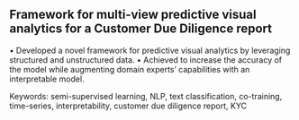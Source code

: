 ## Framework for multi-view predictive visual analytics for a Customer Due Diligence report

•	Developed a novel framework for predictive visual analytics by leveraging structured and unstructured data. 
•	Achieved to increase the accuracy of the model while augmenting domain experts’ capabilities with an interpretable model. 

Keywords: semi-supervised learning, NLP, text classification, co-training, time-series, interpretability, customer due diligence report, KYC
